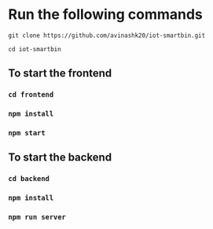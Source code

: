# Run the following commands

`git clone https://github.com/avinashk20/iot-smartbin.git`

`cd iot-smartbin`

## To start the frontend

### `cd frontend`

### `npm install`

### `npm start`

## To start the backend

### `cd backend`

### `npm install`

### `npm run server`
